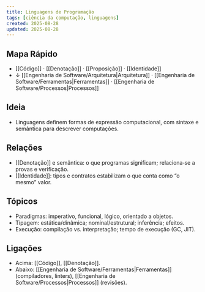 ```yaml
---
title: Linguagens de Programação
tags: [ciência da computação, linguagens]
created: 2025-08-28
updated: 2025-08-28
---
```


## Mapa Rápido
- [[Código]] · [[Denotação]] · [[Proposição]] · [[Identidade]]
- ↓ [[Engenharia de Software/Arquitetura|Arquitetura]] · [[Engenharia de Software/Ferramentas|Ferramentas]] · [[Engenharia de Software/Processos|Processos]]

## Ideia
- Linguagens definem formas de expressão computacional, com sintaxe e semântica para descrever computações.

## Relações
- [[Denotação]] e semântica: o que programas significam; relaciona‑se a provas e verificação.
- [[Identidade]]: tipos e contratos estabilizam o que conta como “o mesmo” valor.

## Tópicos
- Paradigmas: imperativo, funcional, lógico, orientado a objetos.
- Tipagem: estática/dinâmica; nominal/estrutural; inferência; efeitos.
- Execução: compilação vs. interpretação; tempo de execução (GC, JIT).

## Ligações
- Acima: [[Código]], [[Denotação]].
- Abaixo: [[Engenharia de Software/Ferramentas|Ferramentas]] (compiladores, linters), [[Engenharia de Software/Processos|Processos]] (revisões).
